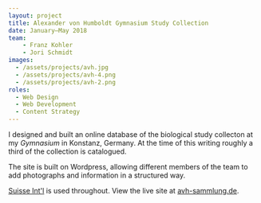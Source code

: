 ```yaml
---
layout: project
title: Alexander von Humboldt Gymnasium Study Collection
date: January—May 2018
team:
    - Franz Kohler
    - Jori Schmidt
images: 
  - /assets/projects/avh.jpg
  - /assets/projects/avh-4.png
  - /assets/projects/avh-2.png
roles:
  - Web Design
  - Web Development
  - Content Strategy
---
```


I designed and built an online database of the biological study collecton at my _Gymnasium_ in Konstanz, Germany. At the time of this writing roughly a third of the collection is catalogued.

The site is built on Wordpress, allowing different members of the team to add photographs and information in a structured way.

[Suisse Int'l](https://www.swisstypefaces.com/fonts/suisse/) is used throughout. View the live site at [avh-sammlung.de](http://avh-sammlung.de/).